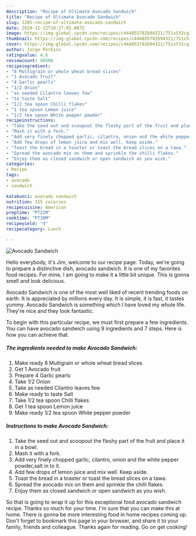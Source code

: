 ```yaml
---
description: "Recipe of Ultimate Avocado Sandwich"
title: "Recipe of Ultimate Avocado Sandwich"
slug: 1285-recipe-of-ultimate-avocado-sandwich
date: 2020-11-22T10:27:01.087Z
image: https://img-global.cpcdn.com/recipes/c444855782b94321/751x532cq70/avocado-sandwich-recipe-main-photo.jpg
thumbnail: https://img-global.cpcdn.com/recipes/c444855782b94321/751x532cq70/avocado-sandwich-recipe-main-photo.jpg
cover: https://img-global.cpcdn.com/recipes/c444855782b94321/751x532cq70/avocado-sandwich-recipe-main-photo.jpg
author: Jorge Perkins
ratingvalue: 4.6
reviewcount: 46506
recipeingredient:
- "8 Multigrain or whole wheat bread slices"
- "1 Avocado fruit"
- "4 Garlic pearls"
- "1/2 Onion"
- "as needed Cilantro leaves few"
- "to taste Salt"
- "1/2 tea spoon Chilli flakes"
- "1 tea spoon Lemon juice"
- "1/2 tea spoon White pepper powder"
recipeinstructions:
- "Take the seed out and scoopout the fleshy part of the fruit and place it in a bowl."
- "Mash it with a fork."
- "Add very finely chopped garlic, cilantro, onion and the white pepper powder,salt in to it."
- "Add few drops of lemon juice and mix well. Keep aside."
- "Toast the bread in a toaster or toast the bread slices on a tawa."
- "Spread the avocado mix on them and sprinkle the chilli flakes."
- "Enjoy them as closed sandwich or open sandwich as you wish."
categories:
- Recipe
tags:
- avocado
- sandwich

katakunci: avocado sandwich 
nutrition: 155 calories
recipecuisine: American
preptime: "PT22M"
cooktime: "PT30M"
recipeyield: "4"
recipecategory: Lunch

---
```



![Avocado Sandwich](https://img-global.cpcdn.com/recipes/c444855782b94321/751x532cq70/avocado-sandwich-recipe-main-photo.jpg)

Hello everybody, it's Jim, welcome to our recipe page. Today, we're going to prepare a distinctive dish, avocado sandwich. It is one of my favorites food recipes. For mine, I am going to make it a little bit unique. This is gonna smell and look delicious.



Avocado Sandwich is one of the most well liked of recent trending foods on earth. It is appreciated by millions every day. It is simple, it is fast, it tastes yummy. Avocado Sandwich is something which I have loved my whole life. They're nice and they look fantastic.


To begin with this particular recipe, we must first prepare a few ingredients. You can have avocado sandwich using 9 ingredients and 7 steps. Here is how you can achieve that.

<!--inarticleads1-->

##### The ingredients needed to make Avocado Sandwich:

1. Make ready 8 Multigrain or whole wheat bread slices
1. Get 1 Avocado fruit
1. Prepare 4 Garlic pearls
1. Take 1/2 Onion
1. Take as needed Cilantro leaves few
1. Make ready to taste Salt
1. Take 1/2 tea spoon Chilli flakes
1. Get 1 tea spoon Lemon juice
1. Make ready 1/2 tea spoon White pepper powder




<!--inarticleads2-->

##### Instructions to make Avocado Sandwich:

1. Take the seed out and scoopout the fleshy part of the fruit and place it in a bowl.
1. Mash it with a fork.
1. Add very finely chopped garlic, cilantro, onion and the white pepper powder,salt in to it.
1. Add few drops of lemon juice and mix well. Keep aside.
1. Toast the bread in a toaster or toast the bread slices on a tawa.
1. Spread the avocado mix on them and sprinkle the chilli flakes.
1. Enjoy them as closed sandwich or open sandwich as you wish.




So that is going to wrap it up for this exceptional food avocado sandwich recipe. Thanks so much for your time. I'm sure that you can make this at home. There is gonna be more interesting food in home recipes coming up. Don't forget to bookmark this page in your browser, and share it to your family, friends and colleague. Thanks again for reading. Go on get cooking!
